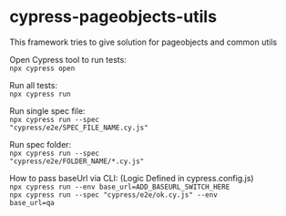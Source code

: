 # cypress-pageobjects-utils

This framework tries to give solution for pageobjects and common utils

Open Cypress tool to run tests:<br>
<code>npx cypress open</code>

Run all tests:<br>
<code>npx cypress run</code>

Run single spec file:<br>
<code>npx cypress run --spec "cypress/e2e/SPEC_FILE_NAME.cy.js"</code>

Run spec folder:<br>
<code>npx cypress run --spec "cypress/e2e/FOLDER_NAME/*.cy.js"</code>


How to pass baseUrl via CLI: (Logic Defined in cypress.config.js)<br>
<code>npx cypress run --env base_url=ADD_BASEURL_SWITCH_HERE</code><br>
<code>npx cypress run --spec "cypress/e2e/ok.cy.js" --env base_url=qa</code>


